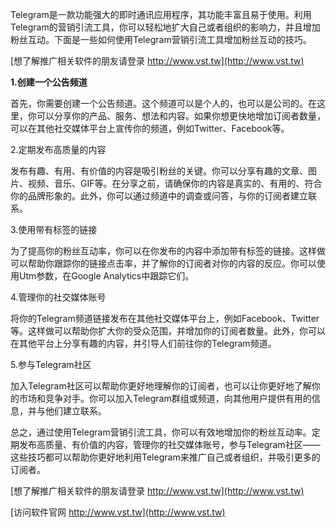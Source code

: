 Telegram是一款功能强大的即时通讯应用程序，其功能丰富且易于使用。利用Telegram的营销引流工具，你可以轻松地扩大自己或者组织的影响力，并且增加粉丝互动。下面是一些如何使用Telegram营销引流工具增加粉丝互动的技巧。

[想了解推广相关软件的朋友请登录 http://www.vst.tw](http://www.vst.tw)

**1.创建一个公告频道**

首先，你需要创建一个公告频道。这个频道可以是个人的，也可以是公司的。在这里，你可以分享你的产品、服务、想法和内容。如果你想更快地增加订阅者数量，可以在其他社交媒体平台上宣传你的频道，例如Twitter、Facebook等。

2.定期发布高质量的内容

发布有趣、有用、有价值的内容是吸引粉丝的关键。你可以分享有趣的文章、图片、视频、音乐、GIF等。在分享之前，请确保你的内容是真实的、有用的、符合你的品牌形象的。此外，你可以通过频道中的调查或问答，与你的订阅者建立联系。

3.使用带有标签的链接

为了提高你的粉丝互动率，你可以在你发布的内容中添加带有标签的链接。这样做可以帮助你跟踪你的链接点击率，并了解你的订阅者对你的内容的反应。你可以使用Utm参数，在Google Analytics中跟踪它们。

4.管理你的社交媒体账号

将你的Telegram频道链接发布在其他社交媒体平台上，例如Facebook、Twitter等。这样做可以帮助你扩大你的受众范围，并增加你的订阅者数量。此外，你可以在其他平台上分享有趣的内容，并引导人们前往你的Telegram频道。

5.参与Telegram社区

加入Telegram社区可以帮助你更好地理解你的订阅者，也可以让你更好地了解你的市场和竞争对手。你可以加入Telegram群组或频道，向其他用户提供有用的信息，并与他们建立联系。

总之，通过使用Telegram营销引流工具，你可以有效地增加你的粉丝互动率。定期发布高质量、有价值的内容，管理你的社交媒体账号，参与Telegram社区——这些技巧都可以帮助你更好地利用Telegram来推广自己或者组织，并吸引更多的订阅者。

[想了解推广相关软件的朋友请登录 http://www.vst.tw](http://www.vst.tw)


[访问软件官网 http://www.vst.tw](http://www.vst.tw)
